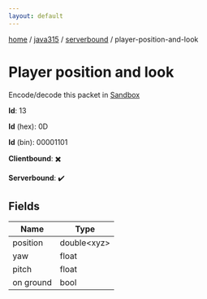 ```yaml
---
layout: default
---
```


[home](/)  /  [java315](/protocol/java315)  /  [serverbound](/protocol/java315/serverbound)  /  player-position-and-look

# Player position and look

Encode/decode this packet in [Sandbox](../../../sandbox/java315#Serverbound.PlayerPositionAndLook)

**Id**: 13

**Id** (hex): 0D

**Id** (bin): 00001101

**Clientbound**: ✖️

**Serverbound**: ✔️

## Fields

Name | Type
---|---
position | double&lt;xyz&gt;
yaw | float
pitch | float
on ground | bool
